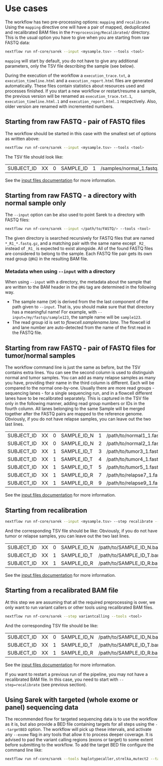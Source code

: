 # Use cases

The workflow has two pre-processing options: `mapping` and `recalibrate`.
Using the `mapping` directive one will have a pair of mapped, deduplicated and recalibrated BAM files in the `Preprocessing/Recalibrated/` directory.
This is the usual option you have to give when you are starting from raw FASTQ data:

```bash
nextflow run nf-core/sarek --input <mysample.tsv> --tools <tool>
```

`mapping` will start by default, you do not have to give any additional parameters, only the TSV file describing the sample (see below).

During the execution of the workflow a `execution_trace.txt`, a `execution_timeline.html` and a `execution_report.html` files are generated automatically.
These files contain statistics about resources used and processes finished.
If you start a new workflow or restart/resume a sample, the previous version will be renamed as `execution_trace.txt.1`, `execution_timeline.html.1` and `execution_report.html.1` respectively.
Also, older version are renamed with incremented numbers.

## Starting from raw FASTQ - pair of FASTQ files

The workflow should be started in this case with the smallest set of options as written above:

```bash
nextflow run nf-core/sarek --input <mysample.tsv> --tools <tool>
```

The TSV file should look like:

| | | | | | | |
|-|-|-|-|-|-|-|
|SUBJECT_ID|XX|0|SAMPLE_ID|1|/samples/normal_1.fastq.gz|/samples/normal_2.fastq.gz|

See the [input files documentation](input.md) for more information.

## Starting from raw FASTQ - a directory with normal sample only

The `--input` option can be also used to point Sarek to a directory with FASTQ files:

```bash
nextflow run nf-core/sarek --input </path/to/FASTQ/> --tools <tool>
```

The given directory is searched recursively for FASTQ files that are named `*_R1_*.fastq.gz`, and a matching pair with the same name except `_R2_` instead of `_R1_` is expected to exist alongside.
All of the found FASTQ files are considered to belong to the sample.
Each FASTQ file pair gets its own read group (`@RG`) in the resulting BAM file.

### Metadata when using `--input` with a directory

When using `--input` with a directory, the metadata about the sample that are written to the BAM header in the `@RG` tag are determined in the following way.

- The sample name (`SM`) is derived from the the last component of the path given to `--input`.
That is, you should make sure that that directory has a meaningful name! For example, with `--input=/my/fastqs/sample123`, the sample name will be `sample123`.
- The read group id is set to *flowcell.samplename.lane*.
The flowcell id and lane number are auto-detected from the name of the first read in the FASTQ file.

## Starting from raw FASTQ - pair of FASTQ files for tumor/normal samples

The workflow command line is just the same as before, but the TSV contains extra lines.
You can see the second column is used to distinguish normal and tumor samples.
You can add as many relapse samples as many you have, providing their name in the third column is different.
Each will be compared to the normal one-by-one.
Usually there are more read groups - sequencing lanes - for a single sequencing run, and in a flowcell different lanes have to be recalibrated separately.
This is captured in the TSV file only in the following manner, adding read group numbers or IDs in the fourth column.
All lanes belonging to the same Sample will be merged together after the FASTQ pairs are mapped to the reference genome.
Obviously, if you do not have relapse samples, you can leave out the two last lines.

| | | | | | | |
|-|-|-|-|-|-|-|
|SUBJECT_ID|XX|0|SAMPLE_ID_N|1|/path/to/normal1_1.fastq.gz|/path/to/normal1_2.fastq.gz|
|SUBJECT_ID|XX|0|SAMPLE_ID_N|2|/path/to/normal2_1.fastq.gz|/path/to/normal2_2.fastq.gz|
|SUBJECT_ID|XX|1|SAMPLE_ID_T|3|/path/to/tumor3_1.fastq.gz|/path/to/tumor3_2.fastq.gz|
|SUBJECT_ID|XX|1|SAMPLE_ID_T|4|/path/to/tumor4_1.fastq.gz|/path/to/tumor4_2.fastq.gz|
|SUBJECT_ID|XX|1|SAMPLE_ID_T|5|/path/to/tumor5_1.fastq.gz|/path/to/tumor5_2.fastq.gz|
|SUBJECT_ID|XX|1|SAMPLE_ID_R|7|/path/to/relapse7_1.fastq.gz|/path/to/relapse7_2.fastq.gz|
|SUBJECT_ID|XX|1|SAMPLE_ID_R|9|/path/to/relapse9_1.fastq.gz|/path/to/relapse9_2.fastq.gz|

See the [input files documentation](input.md) for more information.

## Starting from recalibration

```bash
nextflow run nf-core/sarek --input <mysample.tsv> --step recalibrate --tools <tool>
```

And the corresponding TSV file should be like:
Obviously, if you do not have tumor or relapse samples, you can leave out the two last lines.

| | | | | | | |
|-|-|-|-|-|-|-|
|SUBJECT_ID|XX|0|SAMPLE_ID_N|/path/to/SAMPLE_ID_N.bam|/path/to/SAMPLE_ID_N.bai|/path/to/SAMPLE_ID_N.recal.table|
|SUBJECT_ID|XX|1|SAMPLE_ID_T|/path/to/SAMPLE_ID_T.bam|/path/to/SAMPLE_ID_T.bai|/path/to/SAMPLE_ID_T.recal.table|
|SUBJECT_ID|XX|1|SAMPLE_ID_R|/path/to/SAMPLE_ID_R.bam|/path/to/SAMPLE_ID_R.bai|/path/to/SAMPLE_ID_R.recal.table|

See the [input files documentation](input.md) for more information.

## Starting from a recalibrated BAM file

At this step we are assuming that all the required preprocessing is over, we only want to run variant callers or other tools using recalibrated BAM files.

```bash
nextflow run nf-core/sarek --step variantcalling --tools <tool>
```

And the corresponding TSV file should be like:

| | | | | | |
|-|-|-|-|-|-|
|SUBJECT_ID|XX|0|SAMPLE_ID_N|/path/to/SAMPLE_ID_N.bam|/path/to/SAMPLE_ID_N.bai|
|SUBJECT_ID|XX|1|SAMPLE_ID_T|/path/to/SAMPLE_ID_T.bam|/path/to/SAMPLE_ID_T.bai|
|SUBJECT_ID|XX|1|SAMPLE_ID_R|/path/to/SAMPLE_ID_R.bam|/path/to/SAMPLE_ID_R.bai|

See the [input files documentation](input.md) for more information.

If you want to restart a previous run of the pipeline, you may not have a recalibrated BAM file.
In this case, you need to start with `--step=recalibrate` (see previous section).

## Using Sarek with targeted (whole exome or panel) sequencing data

The recommended flow for targeted sequencing data is to use the workflow as it is, but also provide a BED file containing targets for all steps using the `--targetBED` option.
The workflow will pick up these intervals, and activate any `--exome` flag in any tools that allow it to process deeper coverage.
It is advised to pad the variant calling regions (exons or target) to some extent before submitting to the workflow.
To add the target BED file configure the command line like:

```bash
nextflow run nf-core/sarek --tools haplotypecaller,strelka,mutect2 --target_bed <targets.bed> --input <sample.tsv>
```
